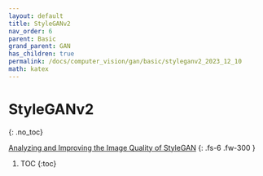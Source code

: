```yaml
---
layout: default
title: StyleGANv2
nav_order: 6
parent: Basic
grand_parent: GAN
has_children: true
permalink: /docs/computer_vision/gan/basic/styleganv2_2023_12_10
math: katex
---
```


# StyleGANv2
{: .no_toc}

[Analyzing and Improving the Image Quality of StyleGAN](https://arxiv.org/abs/1912.04958)
{: .fs-6 .fw-300 }

1. TOC
{:toc}

